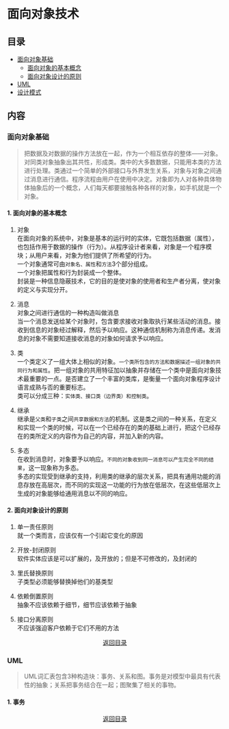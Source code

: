 # 面向对象技术  

## 目录  
- [面向对象基础](#面向对象基础)  
  - [面向对象的基本概念](#1-面向对象的基本概念)
  - [面向对象设计的原则](#2-面向对象设计的原则)
- [UML](#UML)  
- [设计模式](#设计模式)  

## 内容  
### 面向对象基础  
> 把数据及对数据的操作方法放在一起，作为一个相互依存的整体——对象。对同类对象抽象出其共性，形成类。类中的大多数数据，只能用本类的方法进行处理。类通过一个简单的外部接口与外界发生关系，对象与对象之间通过消息进行通信。程序流程由用户在使用中决定。对象即为人对各种具体物体抽象后的一个概念，人们每天都要接触各种各样的对象，如手机就是一个对象。  

#### 1. 面向对象的基本概念
1. 对象  
  在面向对象的系统中，对象是基本的运行时的实体，它既包括数据（属性），也包括作用于数据的操作（行为）。从程序设计者来看，对象是一个程序模块；从用户来看，对象为他们提供了所希望的行为。  
  一个对象通常可由`对象名、属性`和`方法`3个部分组成。  
  一个对象把属性和行为封装成一个整体。  
  封装是一种信息隐蔽技术，它的目的是使对象的使用者和生产者分离，使对象的定义与实现分开。  

2. 消息  
  对象之间进行通信的一种构造叫做消息  
  当一个消息发送给某个对象时，包含要求接收对象取执行某些活动的消息。接收到信息的对象经过解释，然后予以响应。这种通信机制称为消息传递。发消息的对象不需要知道接收消息的对象如何请求予以响应。  

3. 类  
  一个类定义了一组大体上相似的对象。`一个类所包含的方法和数据描述一组对象的共同行为和属性`。把一组对象的共用特征加以抽象并存储在一个类中是面向对象技术最重要的一点。是否建立了一个丰富的类库，是衡量一个面向对象程序设计语言成熟与否的重要标志。  
  类可以分成三种：`实体类、接口类（边界类）和控制类`。  

4. 继承  
  继承是`父类`和`子类`之间`共享数据和方法`的机制。这是类之间的一种关系，在定义和实现一个类的时候，可以在一个已经存在的类的基础上进行，把这个已经存在的类所定义的内容作为自己的内容，并加入新的内容。

5. 多态  
  在收到消息时，对象要予以响应。`不同的对象收到同一消息可以产生完全不同的结果`，这一现象称为多态。  
  多态的实现受到继承的支持，利用类的继承的层次关系，把具有通用功能的消息存放在高层次，而不同的实现这一功能的行为放在低层次，在这些低层次上生成的对象能够给通用消息以不同的响应。  

#### 2. 面向对象设计的原则  
1. 单一责任原则  
  就一个类而言，应该仅有一个引起它变化的原因  
  
2. 开放-封闭原则  
  软件实体应该是可以扩展的，及开放的；但是不可修改的，及封闭的  
  
3. 里氏替换原则  
  子类型必须能够替换掉他们的基类型  
  
4. 依赖倒置原则  
  抽象不应该依赖于细节，细节应该依赖于抽象  
  
5. 接口分离原则  
  不应该强迫客户依赖于它们不用的方法  
  
<div align=center >
<a href=#目录>返回目录</a>
</div>

### UML  
> UML词汇表包含3种构造块：事务、关系和图。事务是对模型中最具有代表性的抽象；关系把事务结合在一起；图聚集了相关的事物。  

#### 1. 事务  


<div align=center >
<a href=#目录>返回目录</a>
</div>
    







